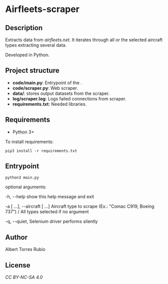 # Airfleets-scraper

## Description
Extracts data from _airfleets.net_. It iterates through all or the selected aircraft types extracting several data.

Developed in Python.

## Project structure
* **code/main.py**: Entrypoint of the .
* **code/scraper.py**: Web scraper.
* **data/**: stores output datasets from the scraper.
* **log/scraper.log**: Logs failed connections from scraper.
* **requirements.txt**: Needed libraries.

## Requirements
* Python 3+

To install requirements:

`pip3 install -r requirements.txt`

## Entrypoint
`python3 main.py`

optional arguments:

  -h, --help show this help message and exit
  
  -a  [ ...], --aircraft  [ ...] Aircraft type to scrape (Ex.: "Comac C919, Boeing 737") / All types selected if no argument

  -q, --quiet, Selenium driver performs silently
  
## Author
Albert Torres Rubio


## License
_CC BY-NC-SA 4.0_


